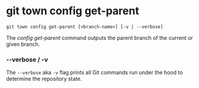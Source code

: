 # git town config get-parent

```command-summary
git town config get-parent [<branch-name>] [-v | --verbose]
```

The _config get-parent_ command outputs the parent branch of the current or
given branch.

### --verbose / -v

The `--verbose` aka `-v` flag prints all Git commands run under the hood to
determine the repository state.
